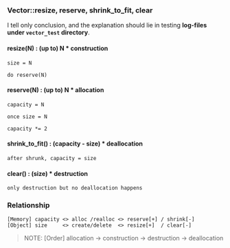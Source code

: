 ### Vector::resize, reserve, shrink_to_fit, clear

I tell only conclusion, and the explanation should lie in testing __log-files under `vector_test` directory__.

#### resize(N) : (up to) N * construction
```
size = N

do reserve(N)
```
#### reserve(N) : (up to) N * allocation
```
capacity = N

once size = N

capacity *= 2
```
#### shrink_to_fit() : (capacity - size) * deallocation
```
after shrunk, capacity = size
```

#### clear() : (size) * destruction
```
only destruction but no deallocation happens
```

### Relationship
```
[Memory] capacity <> alloc /realloc <> reserve[+] / shrink[-]
[Object] size     <> create/delete  <> resize[+]  / clear[-]
```
> NOTE: [Order] allocation -> construction -> destruction -> deallocation
